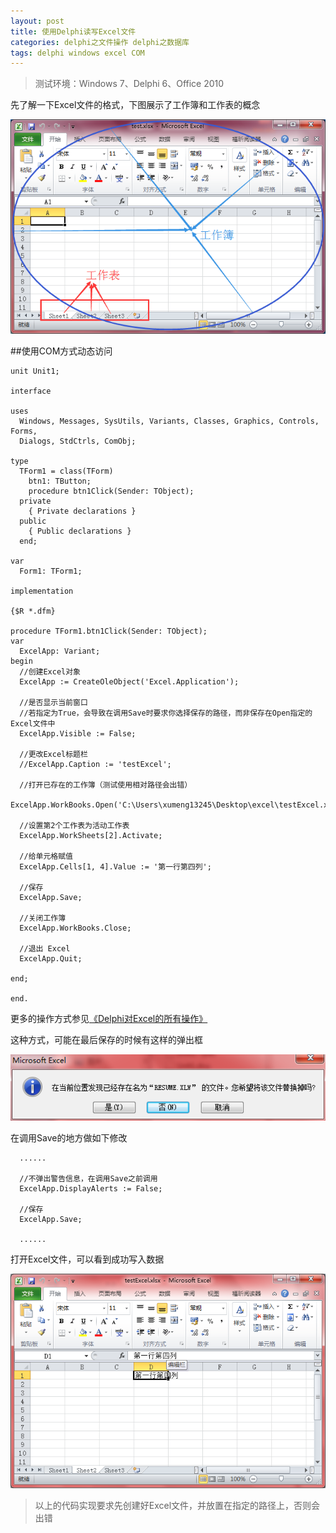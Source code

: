 ```yaml
---
layout: post
title: 使用Delphi读写Excel文件
categories: delphi之文件操作 delphi之数据库
tags: delphi windows excel COM
---
```


>测试环境：Windows 7、Delphi 6、Office 2010

先了解一下Excel文件的格式，下图展示了工作簿和工作表的概念

![image](../media/image/2016-12-20/01.png)

##使用COM方式动态访问

```
unit Unit1;

interface

uses
  Windows, Messages, SysUtils, Variants, Classes, Graphics, Controls, Forms,
  Dialogs, StdCtrls, ComObj;

type
  TForm1 = class(TForm)
    btn1: TButton;
    procedure btn1Click(Sender: TObject);
  private
    { Private declarations }
  public
    { Public declarations }
  end;

var
  Form1: TForm1;

implementation

{$R *.dfm}

procedure TForm1.btn1Click(Sender: TObject);
var
  ExcelApp: Variant;
begin
  //创建Excel对象
  ExcelApp := CreateOleObject('Excel.Application');

  //是否显示当前窗口
  //若指定为True，会导致在调用Save时要求你选择保存的路径，而非保存在Open指定的Excel文件中
  ExcelApp.Visible := False;

  //更改Excel标题栏
  //ExcelApp.Caption := 'testExcel';

  //打开已存在的工作簿（测试使用相对路径会出错）
  ExcelApp.WorkBooks.Open('C:\Users\xumeng13245\Desktop\excel\testExcel.xlsx');

  //设置第2个工作表为活动工作表
  ExcelApp.WorkSheets[2].Activate;

  //给单元格赋值
  ExcelApp.Cells[1, 4].Value := '第一行第四列';

  //保存
  ExcelApp.Save;

  //关闭工作簿
  ExcelApp.WorkBooks.Close;

  //退出 Excel
  ExcelApp.Quit;
 
end;

end.
```

更多的操作方式参见[《Delphi对Excel的所有操作》](http://www.cnblogs.com/fefe/p/5692381.html)

这种方式，可能在最后保存的时候有这样的弹出框

![image](../media/image/2016-12-20/02.png)

在调用Save的地方做如下修改

```
  ......

  //不弹出警告信息，在调用Save之前调用
  ExcelApp.DisplayAlerts := False;

  //保存
  ExcelApp.Save;

  ......
```

打开Excel文件，可以看到成功写入数据

![image](../media/image/2016-12-20/03.png)

>以上的代码实现要求先创建好Excel文件，并放置在指定的路径上，否则会出错
